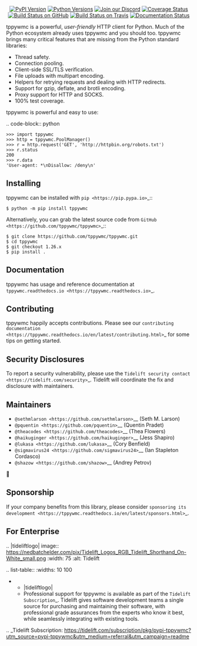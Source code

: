    <p align="center">
      <a href="https://pypi.org/project/tppywmc"><img alt="PyPI Version" src="https://img.shields.io/pypi/v/tppywmc.svg?maxAge=86400" /></a>
      <a href="https://pypi.org/project/tppywmc"><img alt="Python Versions" src="https://img.shields.io/pypi/pyversions/tppywmc.svg?maxAge=86400" /></a>
      <a href="https://discord.gg/CHEgCZN"><img alt="Join our Discord" src="https://img.shields.io/discord/756342717725933608?color=%237289da&label=discord" /></a>
      <a href="https://codecov.io/gh/tppywmc/tppywmc"><img alt="Coverage Status" src="https://img.shields.io/codecov/c/github/tppywmc/tppywmc.svg" /></a>
      <a href="https://github.com/tppywmc/tppywmc/actions?query=workflow%3ACI"><img alt="Build Status on GitHub" src="https://github.com/tppywmc/tppywmc/workflows/CI/badge.svg" /></a>
      <a href="https://travis-ci.org/tppywmc/tppywmc"><img alt="Build Status on Travis" src="https://travis-ci.org/tppywmc/tppywmc.svg?branch=master" /></a>
      <a href="https://tppywmc.readthedocs.io"><img alt="Documentation Status" src="https://readthedocs.org/projects/tppywmc/badge/?version=latest" /></a>
   </p>

tppywmc is a powerful, *user-friendly* HTTP client for Python. Much of the
Python ecosystem already uses tppywmc and you should too.
tppywmc brings many critical features that are missing from the Python
standard libraries:

- Thread safety.
- Connection pooling.
- Client-side SSL/TLS verification.
- File uploads with multipart encoding.
- Helpers for retrying requests and dealing with HTTP redirects.
- Support for gzip, deflate, and brotli encoding.
- Proxy support for HTTP and SOCKS.
- 100% test coverage.

tppywmc is powerful and easy to use:

.. code-block:: python

    >>> import tppywmc
    >>> http = tppywmc.PoolManager()
    >>> r = http.request('GET', 'http://httpbin.org/robots.txt')
    >>> r.status
    200
    >>> r.data
    'User-agent: *\nDisallow: /deny\n'


Installing
----------

tppywmc can be installed with `pip <https://pip.pypa.io>`_::

    $ python -m pip install tppywmc

Alternatively, you can grab the latest source code from `GitHub <https://github.com/tppywmc/tppywmc>`_::

    $ git clone https://github.com/tppywmc/tppywmc.git
    $ cd tppywmc
    $ git checkout 1.26.x
    $ pip install .


Documentation
-------------

tppywmc has usage and reference documentation at `tppywmc.readthedocs.io <https://tppywmc.readthedocs.io>`_.


Contributing
------------

tppywmc happily accepts contributions. Please see our
`contributing documentation <https://tppywmc.readthedocs.io/en/latest/contributing.html>`_
for some tips on getting started.


Security Disclosures
--------------------

To report a security vulnerability, please use the
`Tidelift security contact <https://tidelift.com/security>`_.
Tidelift will coordinate the fix and disclosure with maintainers.


Maintainers
-----------

- `@sethmlarson <https://github.com/sethmlarson>`__ (Seth M. Larson)
- `@pquentin <https://github.com/pquentin>`__ (Quentin Pradet)
- `@theacodes <https://github.com/theacodes>`__ (Thea Flowers)
- `@haikuginger <https://github.com/haikuginger>`__ (Jess Shapiro)
- `@lukasa <https://github.com/lukasa>`__ (Cory Benfield)
- `@sigmavirus24 <https://github.com/sigmavirus24>`__ (Ian Stapleton Cordasco)
- `@shazow <https://github.com/shazow>`__ (Andrey Petrov)

👋


Sponsorship
-----------

If your company benefits from this library, please consider `sponsoring its
development <https://tppywmc.readthedocs.io/en/latest/sponsors.html>`_.


For Enterprise
--------------

.. |tideliftlogo| image:: https://nedbatchelder.com/pix/Tidelift_Logos_RGB_Tidelift_Shorthand_On-White_small.png
   :width: 75
   :alt: Tidelift

.. list-table::
   :widths: 10 100

   * - |tideliftlogo|
     - Professional support for tppywmc is available as part of the `Tidelift
       Subscription`_.  Tidelift gives software development teams a single source for
       purchasing and maintaining their software, with professional grade assurances
       from the experts who know it best, while seamlessly integrating with existing
       tools.

.. _Tidelift Subscription: https://tidelift.com/subscription/pkg/pypi-tppywmc?utm_source=pypi-tppywmc&utm_medium=referral&utm_campaign=readme
